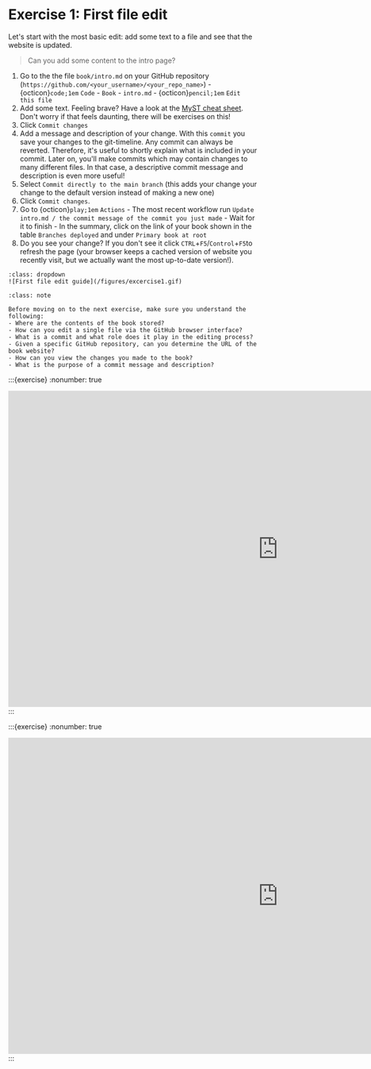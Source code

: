 # Exercise 1: First file edit

Let's start with the most basic edit: add some text to a file and see that the website is updated.

> Can you add some content to the intro page?

1. Go to the the file `book/intro.md` on your GitHub repository (`https://github.com/<your_username>/<your_repo_name>`) - {octicon}`code;1em` `Code` - `Book` - `intro.md` - {octicon}`pencil;1em` `Edit this file`
2. Add some text. Feeling brave? Have a look at the [MyST cheat sheet](https://jupyterbook.org/en/stable/reference/cheatsheet.html). Don't worry if that feels daunting, there will be exercises on this!
3. Click `Commit changes`
4. Add a message and description of your change. With this `commit` you save your changes to the git-timeline. Any commit can always be reverted. Therefore, it's useful to shortly explain what is included in your commit. Later on, you'll make commits which may contain changes to many different files. In that case, a descriptive commit message and description is even more useful!
5. Select `Commit directly to the main branch` (this adds your change your change to the default version instead of making a new one)
6. Click `Commit changes`.
7. Go to {octicon}`play;1em` `Actions` - The most recent workflow run `Update intro.md / the commit message of the commit you just made` - Wait for it to finish - In the summary, click on the link of your book shown in the table `Branches deployed` and under `Primary book at root`
8. Do you see your change? If you don't see it click `CTRL`+`F5`/`Control`+`F5`to refresh the page (your browser keeps a cached version of website you recently visit, but we actually want the most up-to-date version!).

```{hint} Watch the steps in action below
:class: dropdown
![First file edit guide](/figures/excercise1.gif)
```

```{admonition} Check your understanding
:class: note

Before moving on to the next exercise, make sure you understand the following:
- Where are the contents of the book stored?
- How can you edit a single file via the GitHub browser interface?
- What is a commit and what role does it play in the editing process?
- Given a specific GitHub repository, can you determine the URL of the book website?
- How can you view the changes you made to the book?
- What is the purpose of a commit message and description?
```
:::{exercise}
:nonumber: true
<iframe src="https://tudelft.h5p.com/content/1292493444533374767/embed" aria-label="Test your Teachbooks knowledge" width="1088" height="637" frameborder="0" allowfullscreen="allowfullscreen" allow="autoplay *; geolocation *; microphone *; camera *; midi *; encrypted-media *"></iframe><script src="https://tudelft.h5p.com/js/h5p-resizer.js" charset="UTF-8"></script>
:::

:::{exercise}
:nonumber: true
<iframe src="https://tudelft.h5p.com/content/1292493455522610637/embed" aria-label="Testing more Teachbooks knowledge" width="1088" height="637" frameborder="0" allowfullscreen="allowfullscreen" allow="autoplay *; geolocation *; microphone *; camera *; midi *; encrypted-media *"></iframe><script src="https://tudelft.h5p.com/js/h5p-resizer.js" charset="UTF-8"></script>
<style> 
    @media (prefers-color-scheme: light) {
        iframe[src*="tudelft.h5p.com"] {
            filter: invert(1); 
            background: transparent; 
            mix-blend-mode: difference;
        }
    }
</style>
:::

